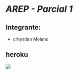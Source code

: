 # *AREP - Parcial 1*

## Integrante:

- crhystian Molano

## heroku

![](https://arep-parcial01.herokuapp.com/)


